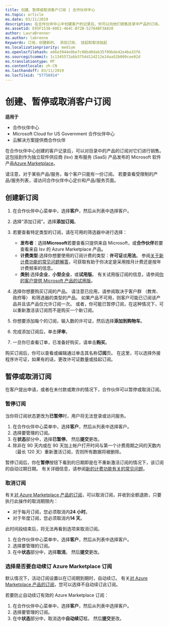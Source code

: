```yaml
---
title: 创建、暂停或取消客户订阅 | 合作伙伴中心
ms.topic: article
ms.date: 03/11/2019
description: 在合作伙伴中心中创建客户的记录后，你可以向他们销售目录中产品的订阅。
ms.assetid: E95F1538-60E1-464C-B72B-52764BF3A820
author: LauraBrenner
ms.author: labrenne
Keywords: 订阅，创建新的、 添加订阅、 挂起和取消挂起
ms.localizationpriority: medium
ms.openlocfilehash: e66e3944e9be7c08bd0dab35f09bde42e4ba33f6
ms.sourcegitcommit: 1c1345572abb3754d114212e24aa52b009cee92d
ms.translationtype: MT
ms.contentlocale: zh-CN
ms.lasthandoff: 03/11/2019
ms.locfileid: "57756914"
---
```

# <a name="create-suspend-or-cancel-customer-subscriptions"></a>创建、暂停或取消客户订阅

**适用于**

-  合作伙伴中心
-  Microsoft Cloud for US Government 合作伙伴中心
-  云解决方案提供商合作伙伴

在合作伙伴中心创建的客户记录后，可以对目录中的产品的订阅对它们进行销售。 这包括到作为独立软件供应商 (Isv) 发布服务 (SaaS) 产品发布的 Microsoft 软件产品[Azure Marketplace](https://azuremarketplace.microsoft.com/marketplace)。 

请注意，对于某些产品/服务，每个客户只能有一份订阅。 若要查看受限制的产品/服务列表，请访问合作伙伴中心定价和产品/服务页面。 


## <a name="create-a-new-subscription"></a>创建新订阅

1. 在合作伙伴中心菜单中，选择**客户**，然后从列表中选择客户。

2. 选择“添加订阅”。选择**添加订阅**。

3. 若要查看特定类型的订阅，请在可用的筛选器中进行选择：
   - **发布者**：选择**Microsoft**若要查看只提供来自 Microsoft，或**合作伙伴**若要查看来自 Isv 的 Azure Marketplace 产品。
   - **计费类型**:选择你想要使用的订阅计费的类型：**许可证**或**用法**。 参阅[关于新计费功能的常见问题解答](faq-about-new-billing-features.md)，可获取有助于你决定是采用按月计费还是按年计费频率的信息。
   - **类别**:选择**企业**，**小型企业**，或**试用版**。 有关试用版订阅的信息，请参阅[你的客户提供 Microsoft 产品的试用版](offer-your-customers-trials-of-microsoft-products.md)。

4. 选择你想要购买订阅的产品。 请注意已应用，请参阅取决于客户群 （教育、 政府等） 和筛选器的类型的产品。 如果产品不可用，则客户可能已订阅该产品并且该产品仅允许订阅一次。 或者，你可能已暂停订阅，在这种情况下，可以重新激活该订阅而不是购买一个新订阅。

5. 你想要添加每个的订阅，输入数的许可证，然后选择**添加到购物车**。

6. 完成添加订阅后，单击**评审**。

7. 一旦你已查看订单，已准备好购买，请单击**购买**。

购买订阅后，你可以查看或编辑通过单击其名称**订阅**页。 在这里，可以选择外接程序许可证，如果有的话，更改许可证数量或挂起订阅。


## <a name="suspend-or-cancel-a-subscription"></a>暂停或取消订阅

在客户提出申请，或者在未付款或欺诈的情况下，合作伙伴可以暂停或取消订阅。

### <a name="suspend-a-subscription"></a>暂停订阅

当你将订阅状态更改为**已暂停**时，用户将无法登录或访问服务。

1.  在合作伙伴中心菜单中，选择**客户**，然后从列表中选择客户。
2.  选择要管理的订阅。
3.  在**状态**部分中，选择**已暂停**。 然后**提交**更改。
4.  除非在 90 天内或在 90 天加上帐户打开时间与第一个计费周期之间的天数内（最长 120 天）重新激活订阅，否则所有数据将被删除。

暂停订阅后，你在**暂停**按钮下看到的日期即是在不重新激活订阅的情况下，该订阅的自动过期日期。 有关详细信息，请参阅[新的计费功能有关的常见问题](faq-about-new-billing-features.md)。

### <a name="cancel-a-subscription"></a>取消订阅

有关[对 Azure Marketplace 产品的订阅](sell-marketplace-products.md)，可以取消订阅，并收到全额退款，只要执行此操作的取消期限内： 

- 对于每月订阅，您必须取消内**24 小时**。
- 对于年度订阅，您必须取消内**14 天**。

此时间段结束后，将无法再看到选项来取消订阅。

1.  在合作伙伴中心菜单中，选择**客户**，然后从列表中选择客户。
2.  选择要管理的订阅。
3.  在中**状态**部分中，选择**取消**。 然后**提交**更改。

### <a name="choose-whether-to-automatically-renew-an-azure-marketplace-subscription"></a>选择是否要自动续订 Azure Marketplace 订阅

默认情况下，活动订阅设置以在订阅期到期时，自动续订。 有关[对 Azure Marketplace 产品的订阅](sell-marketplace-products.md)，您可以选择不自动续订此订阅。

若要防止自动续订有效的 Azure Marketplace 订阅：

1.  在合作伙伴中心菜单中，选择**客户**，然后从列表中选择客户。
2.  选择要管理的订阅。
3.  在中**状态**部分中，取消选中**自动续订**框。 然后**提交**更改。


 



